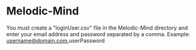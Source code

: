 # Melodic-Mind

You must create a "loginUser.csv" file in the Melodic-Mind directory 
and enter your email address and password separated by a comma.
Example: username@domain.com,userPassword
